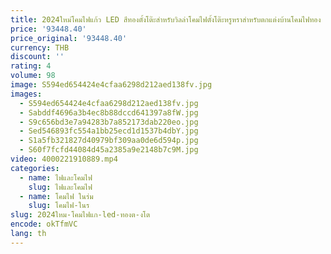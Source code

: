 ```yaml
---
title: 2024ใหม่โคมไฟแก้ว LED สีทองตั้งโต๊ะสำหรับวิลล่าโคมไฟตั้งโต๊ะหรูหราสำหรับตกแต่งบ้านโคมไฟทอง
price: '93448.40'
price_original: '93448.40'
currency: THB
discount: ''
rating: 4
volume: 98
image: S594ed654424e4cfaa6298d212aed138fv.jpg
images:
  - S594ed654424e4cfaa6298d212aed138fv.jpg
  - Sabddf4696a3b4ec8b88dccd641397a8fW.jpg
  - S9c656bd3e7a94283b7a852173dab220eo.jpg
  - Sed546893fc554a1bb25ecd1d1537b4dbY.jpg
  - S1a5fb321827d40979bf309aa0de6d594p.jpg
  - S60f7fcfd44084d45a2385a9e2148b7c9M.jpg
video: 4000221910889.mp4
categories:
  - name: ไฟและโคมไฟ
    slug: ไฟและโคมไฟ
  - name: โคมไฟ ในร่ม
    slug: โคมไฟ-ในร
slug: 2024ใหม-โคมไฟแก-led-ทองต-งโต
encode: okTfmVC
lang: th
---
```

  